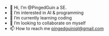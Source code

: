 - 👋 Hi, I’m @PingedGuin a SE.
- 👀 I’m interested in AI & programming
- 🌱 I’m currently learning coding
- 💞️ I’m looking to collaborate on myself
- 📫 How to reach me pingedguiniql@gmail.com


